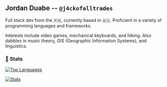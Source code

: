 ## Jordan Duabe -- `@j4ckofalltrades`

Full stack dev from the :philippines:, currently based in :australia:. Proficient in a variety of programming languages and frameworks.

Interests include video games, mechanical keyboards, and hiking. Also dabbles in music theory, GIS (Geographic Information Systems), and linguistics.

### :1234: Stats 

[![Top Languages](https://github-readme-stats.vercel.app/api/top-langs/?username=j4ckofalltrades&custom_title=Languages&layout=compact&hide=html,css,scss,javascript,vim%20script,makefile&theme=solarized-dark)](https://github.com/anuraghazra/github-readme-stats)

[![Stats](https://github-readme-stats.vercel.app/api?username=j4ckofalltrades&show_icons=true&count_private=true&custom_title=GitHub%20Stats&theme=solarized-dark)](https://github.com/anuraghazra/github-readme-stats)
